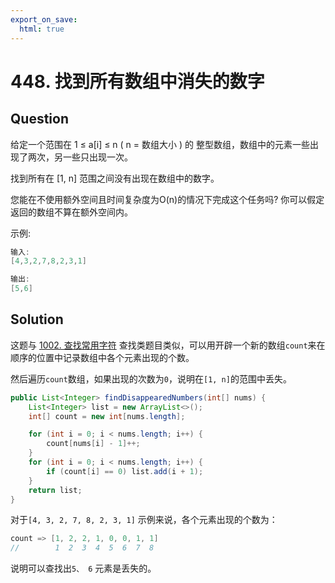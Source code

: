 ```yaml
---
export_on_save:
  html: true
---
```


# 448. 找到所有数组中消失的数字

## Question

给定一个范围在  1 ≤ a[i] ≤ n ( n = 数组大小 ) 的 整型数组，数组中的元素一些出现了两次，另一些只出现一次。

找到所有在 [1, n] 范围之间没有出现在数组中的数字。

您能在不使用额外空间且时间复杂度为O(n)的情况下完成这个任务吗? 你可以假定返回的数组不算在额外空间内。

示例:

```java
输入:
[4,3,2,7,8,2,3,1]

输出:
[5,6]
```

## Solution

这题与 [1002. 查找常用字符](https://github.com/pushyzheng/Algorithms/tree/master/src/site/pushy/algorithms/leetcode/problemset/_1002_Find_Common_Characters) 查找类题目类似，可以用开辟一个新的数组`count`来在顺序的位置中记录数组中各个元素出现的个数。

然后遍历`count`数组，如果出现的次数为`0`，说明在`[1, n]`的范围中丢失。

```java
public List<Integer> findDisappearedNumbers(int[] nums) {
    List<Integer> list = new ArrayList<>();
    int[] count = new int[nums.length];

    for (int i = 0; i < nums.length; i++) {
        count[nums[i] - 1]++;
    }
    for (int i = 0; i < nums.length; i++) {
        if (count[i] == 0) list.add(i + 1);
    }
    return list;
}
```

对于`[4, 3, 2, 7, 8, 2, 3, 1]` 示例来说，各个元素出现的个数为：

```java
count => [1, 2, 2, 1, 0, 0, 1, 1]
//        1  2  3  4  5  6  7  8 
```

说明可以查找出`5、 6` 元素是丢失的。